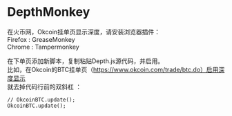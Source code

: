 DepthMonkey
===========

在火币网，Okcoin挂单页显示深度，请安装浏览器插件：  
Firefox  : GreaseMonkey  
Chrome : Tampermonkey

在下单页添加新脚本，复制粘贴Depth.js源代码，并启用。  
比如，在Okcoin的BTC挂单页（https://www.okcoin.com/trade/btc.do）启用深度显示  
就去掉代码行前的双斜杠 ：  
```
// OkcoinBTC.update();   
OkcoinBTC.update();
```
